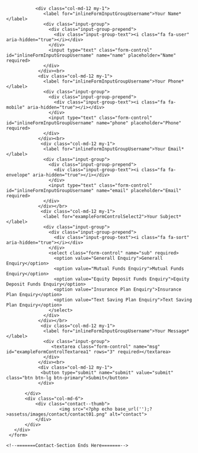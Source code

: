  <!--=======Contact-Section Starts Here=======-->
   <div class="container">
     <form  method="POST">
       <div class="row py-3">
           <div class="col-md-6">
               
               <div class="col-md-12 my-1">
                  <label for="inlineFormInputGroupUsername">Your Name*</label>
                  <div class="input-group">
                    <div class="input-group-prepend">
                      <div class="input-group-text"><i class="fa fa-user" aria-hidden="true"></i></div>
                    </div>
                    <input type="text" class="form-control" id="inlineFormInputGroupUsername" name="name" placeholder="Name" required>
                  </div>
                </div><br>
                <div class="col-md-12 my-1">
                  <label for="inlineFormInputGroupUsername">Your Phone*</label>
                  <div class="input-group">
                    <div class="input-group-prepend">
                      <div class="input-group-text"><i class="fa fa-mobile" aria-hidden="true"></i></div>
                    </div>
                    <input type="text" class="form-control" id="inlineFormInputGroupUsername" name="phone" placeholder="Phone" required>
                  </div>
                </div><br>
                 <div class="col-md-12 my-1">
                  <label for="inlineFormInputGroupUsername">Your Email*</label>
                  <div class="input-group">
                    <div class="input-group-prepend">
                      <div class="input-group-text"><i class="fa fa-envelope" aria-hidden="true"></i></div>
                    </div>
                    <input type="text" class="form-control" id="inlineFormInputGroupUsername" name="email" placeholder="Email" required>
                  </div>
                </div></br>
                 <div class="col-md-12 my-1">
                  <label for="exampleFormControlSelect2">Your Subject*</label>
                  <div class="input-group">
                    <div class="input-group-prepend">
                      <div class="input-group-text"><i class="fa fa-sort" aria-hidden="true"></i></div>
                    </div>
                    <select class="form-control" name="sub" required>
                      <option value="Generall Enquiry">Generall Enquiry</option>
                      <option value="Mutual Funds Enquiry">Mutual Funds Enquiry</option>
                      <option value="Equity Deposit Funds Enquiry">Equity Deposit Funds Enquiry</option>
                      <option value="Insurance Plan Enquiry">Insurance Plan Enquiry</option>
                      <option value="Text Saving Plan Enquiry">Text Saving Plan Enquiry</option>
                    </select>
                  </div>
                </div></br>
                 <div class="col-md-12 my-1">
                  <label for="inlineFormInputGroupUsername">Your Message*</label>
                  <div class="input-group">
                     <textarea class="form-control" name="msg" id="exampleFormControlTextarea1" rows="3" required></textarea>
                  </div>
                </div><br>
                <div class="col-md-12 my-1">
                 <button type="submit" name="submit" value="submit" class="btn btn-lg btn-primary">Submit</button>
                </div>
                
           </div>
           <div class="col-md-6">
               <div class="contact--thumb">
                        <img src="<?php echo base_url('');?>assetss/images/contact/contact01.png" alt="contact">
               </div>
           </div>
       </div>
     </form>
   </div>

    <!--=======Contact-Section Ends Here=======-->
